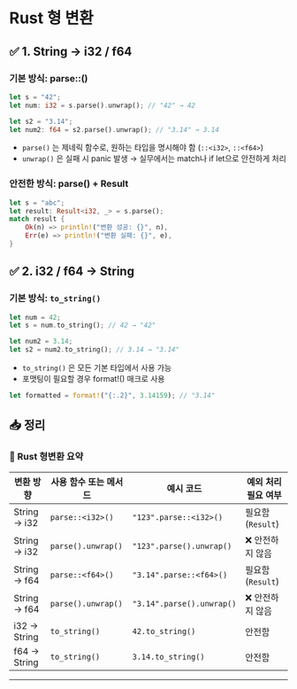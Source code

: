 # Rust  형 변환

## ✅ 1. String → i32 / f64
### 기본 방식: parse::<T>()
```rust
let s = "42";
let num: i32 = s.parse().unwrap(); // "42" → 42

let s2 = "3.14";
let num2: f64 = s2.parse().unwrap(); // "3.14" → 3.14
```
- `parse()` 는 제네릭 함수로, 원하는 타입을 명시해야 함 (`::<i32>`, `::<f64>`)
- `unwrap()` 은 실패 시 panic 발생 → 실무에서는 match나 if let으로 안전하게 처리

### 안전한 방식: parse() + Result
```rust
let s = "abc";
let result: Result<i32, _> = s.parse();
match result {
    Ok(n) => println!("변환 성공: {}", n),
    Err(e) => println!("변환 실패: {}", e),
}
```


## ✅ 2. i32 / f64 → String
### 기본 방식: `to_string()`
```rust
let num = 42;
let s = num.to_string(); // 42 → "42"

let num2 = 3.14;
let s2 = num2.to_string(); // 3.14 → "3.14"
```
- `to_string()` 은 모든 기본 타입에서 사용 가능
- 포맷팅이 필요할 경우 format!() 매크로 사용

```rust
let formatted = format!("{:.2}", 3.14159); // "3.14"
```

## 📥 정리  
### 🔄 Rust 형변환 요약
| 변환 방향           | 사용 함수 또는 메서드         | 예시 코드                     | 예외 처리 필요 여부 |
|--------------------|-------------------------------|-------------------------------|----------------------|
| String → i32       | `parse::<i32>()`              | `"123".parse::<i32>()`        | 필요함 (`Result`)    |
| String → i32       | `parse().unwrap()`            | `"123".parse().unwrap()`      | ❌ 안전하지 않음     |
| String → f64       | `parse::<f64>()`              | `"3.14".parse::<f64>()`       | 필요함 (`Result`)    |
| String → f64       | `parse().unwrap()`            | `"3.14".parse().unwrap()`     | ❌ 안전하지 않음     |
| i32 → String       | `to_string()`                 | `42.to_string()`              | 안전함               |
| f64 → String       | `to_string()`                 | `3.14.to_string()`            | 안전함               |

---
